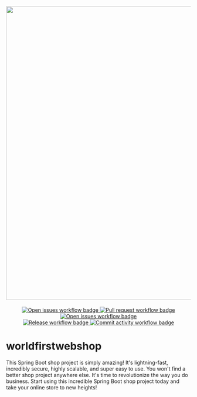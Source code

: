 <h1 align="center">
    <img src="https://www.bakgrunder.com/wallpaper/wp-content/uploads/2021/01/Hepatica-nobilis-Schreb.jpg" width="800">
</h1>

<section>
<div align="center">
    <a href="https://github.com/labtwogroupf/worldfirstwebshop/issues">
        <img src="https://img.shields.io/github/issues-raw/labtwogroupf/worldfirstwebshop" alt="Open issues workflow badge"/>
    </a>
    <a href="https://github.com/labtwogroupf/worldfirstwebshop/pulls">
        <img src="https://img.shields.io/github/issues-pr/labtwogroupf/worldfirstwebshop" alt="Pull request workflow badge"/>
    </a>
    <a href="https://github.com/labtwogroupf/worldfirstwebshop/issues?q=is%3Aissue+is%3Aclosed">
        <img src="https://img.shields.io/github/issues-closed-raw/labtwogroupf/worldfirstwebshop" alt="Open issues workflow badge"/>
    </a>
</div>
<div align="center">
    <a href="https://github.com/labtwogroupf/worldfirstwebshop/releases">
        <img src="https://img.shields.io/github/v/release/labtwogroupf/worldfirstwebshop?display_name=tag&sort=semver" alt="Release workflow badge"/>
    </a>
    <a href="https://github.com/labtwogroupf/worldfirstwebshop/pulse">
        <img src="https://img.shields.io/github/commit-activity/m/labtwogroupf/worldfirstwebshop" alt="Commit activity workflow badge"/>
    </a>
</div>
</section>



# worldfirstwebshop
This Spring Boot shop project is simply amazing! It's lightning-fast, incredibly secure, 
highly scalable, and super easy to use. 
You won't find a better shop project anywhere else. 
It's time to revolutionize the way you do business. 
Start using this incredible Spring Boot shop project today and take your online store to new heights!
